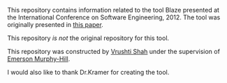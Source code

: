 This repository contains information related to the tool Blaze presented at the International Conference on Software Engineering, 2012. The tool was originally presented in [this paper](http://ieeexplore.ieee.org/xpl/articleDetails.jsp?arnumber=6227066).
 
This repository _is not_ the original repository for this tool.
 
This repository was constructed by [Vrushti Shah](https://github.com/vrushti1991) under the supervision of [Emerson Murphy-Hill](https://github.com/CaptainEmerson).  
 
 I would also like to thank Dr.Kramer for creating the tool.
